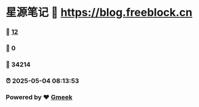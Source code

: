 # 星源笔记 :link: https://blog.freeblock.cn 
### :page_facing_up: [12](https://blog.freeblock.cn/tag.html) 
### :speech_balloon: 0 
### :hibiscus: 34214 
### :alarm_clock: 2025-05-04 08:13:53 
### Powered by :heart: [Gmeek](https://github.com/Meekdai/Gmeek)
